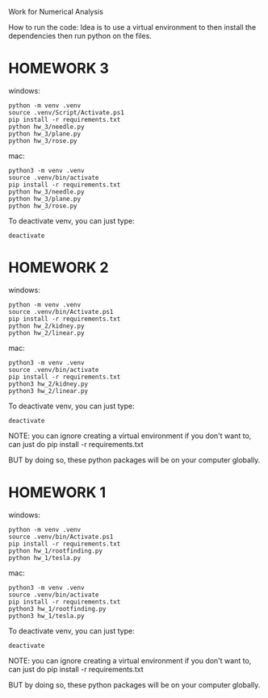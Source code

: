 Work for Numerical Analysis

How to run the code:
Idea is to use a virtual environment to then install the dependencies then run python on the files.
# HOMEWORK 3
windows: 
```
python -m venv .venv
source .venv/Script/Activate.ps1
pip install -r requirements.txt
python hw_3/needle.py
python hw_3/plane.py
python hw_3/rose.py
```

mac:
```
python3 -m venv .venv
source .venv/bin/activate
pip install -r requirements.txt
python hw_3/needle.py
python hw_3/plane.py
python hw_3/rose.py
```
To deactivate venv, you can just type:
```
deactivate
```

# HOMEWORK 2
windows: 
```
python -m venv .venv
source .venv/bin/Activate.ps1
pip install -r requirements.txt
python hw_2/kidney.py
python hw_2/linear.py
```

mac:
```
python3 -m venv .venv
source .venv/bin/activate
pip install -r requirements.txt
python3 hw_2/kidney.py
python3 hw_2/linear.py
```
To deactivate venv, you can just type:
```
deactivate
```

NOTE: you can ignore creating a virtual environment if you don't want to, can just do pip install -r requirements.txt

BUT by doing so, these python packages will be on your computer globally.

# HOMEWORK 1

windows: 
```
python -m venv .venv
source .venv/bin/Activate.ps1
pip install -r requirements.txt
python hw_1/rootfinding.py
python hw_1/tesla.py
```

mac:
```
python3 -m venv .venv
source .venv/bin/activate
pip install -r requirements.txt
python3 hw_1/rootfinding.py
python3 hw_1/tesla.py
```

To deactivate venv, you can just type:
```
deactivate
```

NOTE: you can ignore creating a virtual environment if you don't want to, can just do pip install -r requirements.txt

BUT by doing so, these python packages will be on your computer globally.